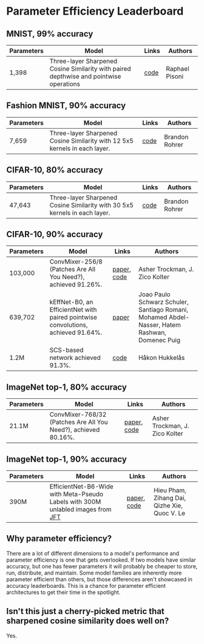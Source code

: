 # Parameter Efficiency Leaderboard

## MNIST, 99% accuracy

| Parameters  | Model | Links | Authors |
| ------------- | ------------- | ------------- | ------------- |
| 1,398  | Three-layer Sharpened Cosine Similarity with paired depthwise and pointwise operations  | [code](https://colab.research.google.com/drive/1Lo-P_lMbw3t2RTwpzy1p8h0uKjkCx-RB?usp=sharing) | Raphael Pisoni |


## Fashion MNIST, 90% accuracy

| Parameters  | Model | Links | Authors |
| ------------- | ------------- | ------------- | ------------- |
| 7,659 | Three-layer Sharpened Cosine Similarity with 12 5x5 kernels in each layer. | [code](https://github.com/brohrer/scs_torch_gallery/blob/main/fashion_90_7659.py) | Brandon Rohrer |


## CIFAR-10, 80% accuracy

| Parameters  | Model | Links | Authors |
| ------------- | ------------- | ------------- | ------------- |
| 47,643 | Three-layer Sharpened Cosine Similarity with 30 5x5 kernels in each layer. | [code](https://github.com/brohrer/scs_torch_gallery/blob/main/cifar10_80_47643.py) | Brandon Rohrer |


## CIFAR-10, 90% accuracy

| Parameters  | Model | Links | Authors |
| ------------- | ------------- | ------------- | ------------- |
|  103,000 | ConvMixer-256/8 (Patches Are All You Need?), achieved 91.26%. | [paper](https://arxiv.org/pdf/2201.09792v1.pdf), [code](https://github.com/locuslab/convmixer) | Asher Trockman, J. Zico Kolter |
| 639,702 | kEffNet-B0, an EfficientNet with paired pointwise convolutions, achieved 91.64%. | [paper](https://www.researchgate.net/publication/355214501_Grouped_Pointwise_Convolutions_Significantly_Reduces_Parameters_in_EfficientNet/fulltext/6168f71b66e6b95f07cb7118/Grouped-Pointwise-Convolutions-Significantly-Reduces-Parameters-in-EfficientNet.pdf) | Joao Paulo Schwarz Schuler, Santiago Romani, Mohamed Abdel-Nasser, Hatem Rashwan, Domenec Puig |
 | 1.2M | SCS-based network achieved 91.3%. | [code](https://github.com/hukkelas/sharpened_cosine_similarity_torch/blob/main/sharpened_cosine_similarity.py) | Håkon Hukkelås |


## ImageNet top-1, 80% accuracy

| Parameters  | Model | Links | Authors |
| ------------- | ------------- | ------------- | ------------- |
| 21.1M | ConvMixer-768/32 (Patches Are All You Need?), achieved 80.16%. | [paper](https://arxiv.org/pdf/2201.09792v1.pdf), [code](https://github.com/locuslab/convmixer) | Asher Trockman, J. Zico Kolter |

## ImageNet top-1, 90% accuracy

| Parameters  | Model | Links | Authors |
| ------------- | ------------- | ------------- | ------------- |
| 390M | EfficientNet-B6-Wide with Meta-Pseudo Labels with 300M unlabled images from [JFT](https://paperswithcode.com/dataset/jft-300m)| [paper](https://openaccess.thecvf.com/content/CVPR2021/papers/Pham_Meta_Pseudo_Labels_CVPR_2021_paper.pdf), [code](https://github.com/google-research/google-research/tree/master/meta_pseudo_labels) | Hieu Pham, Zihang Dai, Qizhe Xie, Quoc V. Le |



## Why parameter efficiency?

There are a lot of different dimensions to a model's performance and parameter efficiency is one that gets overlooked. If two models have similar accuracy, but one has fewer parameters it will probably be cheaper to store, run, distribute, and maintain. Some model families are inherently more parameter efficient than others, but those differences aren't showcased in accuracy leaderboards. This is a chance for parameter efficient architectures to get their time in the spotlight.

## Isn't this just a cherry-picked metric that sharpened cosine similarity does well on?

Yes. 
